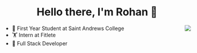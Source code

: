 <p>
  <h1 align="center"><b>Hello there, I'm Rohan 👋</b></h1>
</p>


<img align="right" src="https://github-readme-stats.vercel.app/api?username=rkoalsi&count_private=true&show_icons=true&hide_title=true&hide=stars" />

- 🏫 First Year Student at Saint Andrews College
- 🏋️ Intern at Fitlete
- 🚀 Full Stack Developer

<br>

